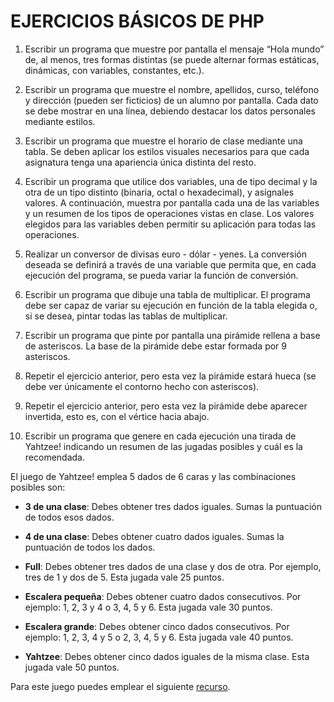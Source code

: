 # EJERCICIOS BÁSICOS DE PHP

1. Escribir un programa que muestre por pantalla el mensaje “Hola mundo” de, al menos, tres formas distintas (se puede alternar formas estáticas, dinámicas, con variables, constantes, etc.).

2. Escribir un programa que muestre el nombre, apellidos, curso, teléfono y dirección (pueden ser ficticios) de un alumno por pantalla. Cada dato se debe mostrar en una línea, debiendo destacar los datos personales mediante estilos.

3. Escribir un programa que muestre el horario de clase mediante una tabla. Se deben aplicar los estilos visuales necesarios para que cada asignatura tenga una apariencia única distinta del resto.

4. Escribir un programa que utilice dos variables, una de tipo decimal y la otra de un tipo distinto (binaria, octal o hexadecimal), y asígnales valores. A continuación, muestra por pantalla cada una de las variables y un resumen de los tipos de operaciones vistas en clase. Los valores elegidos para las variables deben permitir su aplicación para todas las operaciones.

5. Realizar un conversor de divisas euro - dólar - yenes. La conversión deseada se definirá a través de una variable que permita que, en cada ejecución del programa, se pueda variar la función de conversión.

6. Escribir un programa que dibuje una tabla de multiplicar. El programa debe ser capaz de variar su ejecución en función de la tabla elegida o, si se desea, pintar todas las tablas de multiplicar.

7. Escribir un programa que pinte por pantalla una pirámide rellena a base de asteriscos. La base de la pirámide debe estar formada por 9 asteriscos.
   
8. Repetir el ejercicio anterior, pero esta vez la pirámide estará hueca (se debe ver únicamente el contorno hecho con asteriscos).
   
9. Repetir el ejercicio anterior, pero esta vez la pirámide debe aparecer invertida, esto es, con el vértice hacia abajo.

10. Escribir un programa que genere en cada ejecución una tirada de Yahtzee! indicando un resumen de las jugadas posibles y cuál es la recomendada.

  El juego de Yahtzee! emplea 5 dados de 6 caras y las combinaciones posibles son:
  
  - **3 de una clase**: Debes obtener tres dados iguales. Sumas la puntuación de todos esos dados.
  
  - **4 de una clase**: Debes obtener cuatro dados iguales. Sumas la puntuación de todos los dados.
  
  - **Full**: Debes obtener tres dados de una clase y dos de otra. Por ejemplo, tres de 1 y dos de 5. Esta jugada vale 25 puntos.
  
  - **Escalera pequeña**: Debes obtener cuatro dados consecutivos. Por ejemplo: 1, 2, 3 y 4 o 3, 4, 5 y 6. Esta jugada vale 30 puntos.
  
  - **Escalera grande**: Debes obtener cinco dados consecutivos. Por ejemplo: 1, 2, 3, 4 y 5 o 2, 3, 4, 5 y 6. Esta jugada vale 40 puntos.
  
  - **Yahtzee**: Debes obtener cinco dados iguales de la misma clase. Esta jugada vale 50 puntos.
    
  Para este juego puedes emplear el siguiente [recurso](/img/dados).
